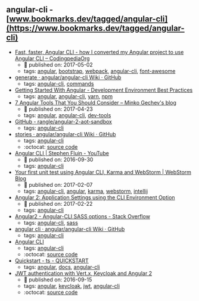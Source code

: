 angular-cli - [www.bookmarks.dev/tagged/angular-cli](https://www.bookmarks.dev/tagged/angular-cli)
---
* [Fast, faster, Angular CLI - how I converted my Angular project to use Angular CLI – CodingpediaOrg](http://www.codingpedia.org/ama/fast-faster-angular-cli-how-i-converted-my-angular-project-to-use-angular-cli)
    * :calendar: published on: 2017-05-02
    * tags: [angular](../tagged/angular.md), [bootstrap](../tagged/bootstrap.md), [webpack](../tagged/webpack.md), [angular-cli](../tagged/angular-cli.md), [font-awesome](../tagged/font-awesome.md)
* [generate · angular/angular-cli Wiki · GitHub](https://github.com/angular/angular-cli/wiki/generate)
    * tags: [angular-cli](../tagged/angular-cli.md), [commands](../tagged/commands.md)
* [Getting Started With Angular - Development Environment Best Practices](http://blog.angular-university.io/getting-started-with-angular-setup-a-development-environment-with-yarn-the-angular-cli-setup-an-ide/)
    * tags: [angular](../tagged/angular.md), [angular-cli](../tagged/angular-cli.md), [yarn](../tagged/yarn.md), [npm](../tagged/npm.md)
* [7 Angular Tools That You Should Consider – Minko Gechev's blog](http://blog.mgechev.com/2017/04/23/angular-tooling-codelyzer-angular-cli-ngrev/)
    * :calendar: published on: 2017-04-23
    * tags: [angular](../tagged/angular.md), [angular-cli](../tagged/angular-cli.md), [dev-tools](../tagged/dev-tools.md)
* [GitHub - rangle/angular-2-aot-sandbox](https://github.com/rangle/angular-2-aot-sandbox)
    * tags: [angular-cli](../tagged/angular-cli.md)
* [stories · angular/angular-cli Wiki · GitHub](https://github.com/angular/angular-cli/wiki/stories)
    * tags: [angular-cli](../tagged/angular-cli.md)
    * :octocat: [source code](https://github.com/angular/angular-cli/wiki/stories)
* [Angular CLI | Stephen Fluin - YouTube](https://www.youtube.com/watch?v=uBRK6cTr4Vk)
    * :calendar: published on: 2016-09-30
    * tags: [angular-cli](../tagged/angular-cli.md)
* [Your first unit test using Angular CLI, Karma and WebStorm | WebStorm Blog](https://blog.jetbrains.com/webstorm/2017/02/your-first-unit-test-using-angular-cli-karma-and-webstorm/)
    * :calendar: published on: 2017-02-07
    * tags: [angular-cli](../tagged/angular-cli.md), [angular](../tagged/angular.md), [karma](../tagged/karma.md), [webstorm](../tagged/webstorm.md), [intellij](../tagged/intellij.md)
* [Angular 2: Application Settings using the CLI Environment Option](http://tattoocoder.com/angular-cli-using-the-environment-option/)
    * :calendar: published on: 2017-02-22
    * tags: [angular-cli](../tagged/angular-cli.md)
* [Angular2 - Angular-CLI SASS options - Stack Overflow](http://stackoverflow.com/questions/36220256/angular2-angular-cli-sass-options)
    * tags: [angular-cli](../tagged/angular-cli.md), [sass](../tagged/sass.md)
* [angular cli · angular/angular-cli Wiki · GitHub](https://github.com/angular/angular-cli/wiki/angular-cli)
    * tags: [angular-cli](../tagged/angular-cli.md)
* [Angular CLI](https://cli.angular.io/)
    * tags: [angular-cli](../tagged/angular-cli.md)
    * :octocat: [source code](https://github.com/angular/angular-cli)
* [Quickstart - ts - QUICKSTART](https://angular.io/guide/quickstart)
    * tags: [angular](../tagged/angular.md), [docs](../tagged/docs.md), [angular-cli](../tagged/angular-cli.md)
* [JWT authentication with Vert.x, Keycloak and Angular 2](http://paulbakker.io/java/jwt-keycloak-angular2/)
    * :calendar: published on: 2016-09-15
    * tags: [angular](../tagged/angular.md), [keycloak](../tagged/keycloak.md), [jwt](../tagged/jwt.md), [angular-cli](../tagged/angular-cli.md)
    * :octocat: [source code](https://github.com/paulbakker/vertx-angular2-keycloak-demo)
